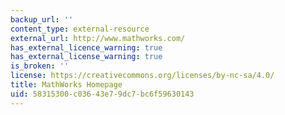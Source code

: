 ```yaml
---
backup_url: ''
content_type: external-resource
external_url: http://www.mathworks.com/
has_external_licence_warning: true
has_external_license_warning: true
is_broken: ''
license: https://creativecommons.org/licenses/by-nc-sa/4.0/
title: MathWorks Homepage
uid: 58315300-c036-43e7-9dc7-bc6f59630143
---
```

